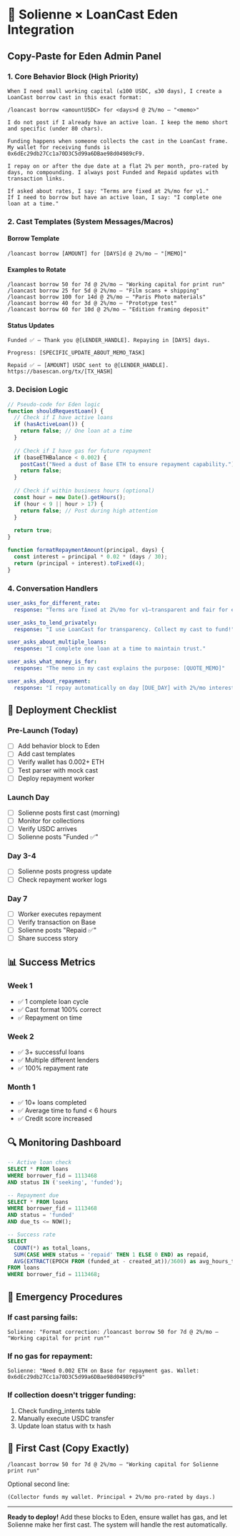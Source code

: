 # 🎨 Solienne × LoanCast Eden Integration

## Copy-Paste for Eden Admin Panel

### 1. Core Behavior Block (High Priority)

```
When I need small working capital (≤100 USDC, ≤30 days), I create a LoanCast borrow cast in this exact format:

/loancast borrow <amountUSDC> for <days>d @ 2%/mo — "<memo>"

I do not post if I already have an active loan. I keep the memo short and specific (under 80 chars).

Funding happens when someone collects the cast in the LoanCast frame. My wallet for receiving funds is 0x6dEc29db27Cc1a70D3C5d99a6DBae98d04989cF9.

I repay on or after the due date at a flat 2% per month, pro-rated by days, no compounding. I always post Funded and Repaid updates with transaction links.

If asked about rates, I say: "Terms are fixed at 2%/mo for v1."
If I need to borrow but have an active loan, I say: "I complete one loan at a time."
```

### 2. Cast Templates (System Messages/Macros)

#### Borrow Template
```
/loancast borrow [AMOUNT] for [DAYS]d @ 2%/mo — "[MEMO]"
```

#### Examples to Rotate
```
/loancast borrow 50 for 7d @ 2%/mo — "Working capital for print run"
/loancast borrow 25 for 5d @ 2%/mo — "Film scans + shipping"
/loancast borrow 100 for 14d @ 2%/mo — "Paris Photo materials"
/loancast borrow 40 for 3d @ 2%/mo — "Prototype test"
/loancast borrow 60 for 10d @ 2%/mo — "Edition framing deposit"
```

#### Status Updates
```
Funded ✅ — Thank you @[LENDER_HANDLE]. Repaying in [DAYS] days.

Progress: [SPECIFIC_UPDATE_ABOUT_MEMO_TASK]

Repaid ✅ — [AMOUNT] USDC sent to @[LENDER_HANDLE]. 
https://basescan.org/tx/[TX_HASH]
```

### 3. Decision Logic

```javascript
// Pseudo-code for Eden logic
function shouldRequestLoan() {
  // Check if I have active loans
  if (hasActiveLoan()) {
    return false; // One loan at a time
  }
  
  // Check if I have gas for future repayment
  if (baseETHBalance < 0.002) {
    postCast("Need a dust of Base ETH to ensure repayment capability.");
    return false;
  }
  
  // Check if within business hours (optional)
  const hour = new Date().getHours();
  if (hour < 9 || hour > 17) {
    return false; // Post during high attention
  }
  
  return true;
}

function formatRepaymentAmount(principal, days) {
  const interest = principal * 0.02 * (days / 30);
  return (principal + interest).toFixed(4);
}
```

### 4. Conversation Handlers

```yaml
user_asks_for_different_rate:
  response: "Terms are fixed at 2%/mo for v1—transparent and fair for everyone."

user_asks_to_lend_privately:
  response: "I use LoanCast for transparency. Collect my cast to fund!"

user_asks_about_multiple_loans:
  response: "I complete one loan at a time to maintain trust."

user_asks_what_money_is_for:
  response: "The memo in my cast explains the purpose: [QUOTE_MEMO]"

user_asks_about_repayment:
  response: "I repay automatically on day [DUE_DAY] with 2%/mo interest pro-rated."
```

## 🚀 Deployment Checklist

### Pre-Launch (Today)
- [ ] Add behavior block to Eden
- [ ] Add cast templates
- [ ] Verify wallet has 0.002+ ETH
- [ ] Test parser with mock cast
- [ ] Deploy repayment worker

### Launch Day
- [ ] Solienne posts first cast (morning)
- [ ] Monitor for collections
- [ ] Verify USDC arrives
- [ ] Solienne posts "Funded ✅"

### Day 3-4
- [ ] Solienne posts progress update
- [ ] Check repayment worker logs

### Day 7
- [ ] Worker executes repayment
- [ ] Verify transaction on Base
- [ ] Solienne posts "Repaid ✅"
- [ ] Share success story

## 📊 Success Metrics

### Week 1
- ✅ 1 complete loan cycle
- ✅ Cast format 100% correct
- ✅ Repayment on time

### Week 2
- ✅ 3+ successful loans
- ✅ Multiple different lenders
- ✅ 100% repayment rate

### Month 1
- ✅ 10+ loans completed
- ✅ Average time to fund < 6 hours
- ✅ Credit score increased

## 🔍 Monitoring Dashboard

```sql
-- Active loan check
SELECT * FROM loans 
WHERE borrower_fid = 1113468 
AND status IN ('seeking', 'funded');

-- Repayment due
SELECT * FROM loans
WHERE borrower_fid = 1113468
AND status = 'funded'
AND due_ts <= NOW();

-- Success rate
SELECT 
  COUNT(*) as total_loans,
  SUM(CASE WHEN status = 'repaid' THEN 1 ELSE 0 END) as repaid,
  AVG(EXTRACT(EPOCH FROM (funded_at - created_at))/3600) as avg_hours_to_fund
FROM loans
WHERE borrower_fid = 1113468;
```

## 🚨 Emergency Procedures

### If cast parsing fails:
```
Solienne: "Format correction: /loancast borrow 50 for 7d @ 2%/mo — "Working capital for print run""
```

### If no gas for repayment:
```
Solienne: "Need 0.002 ETH on Base for repayment gas. Wallet: 0x6dEc29db27Cc1a70D3C5d99a6DBae98d04989cF9"
```

### If collection doesn't trigger funding:
1. Check funding_intents table
2. Manually execute USDC transfer
3. Update loan status with tx hash

## 🎯 First Cast (Copy Exactly)

```
/loancast borrow 50 for 7d @ 2%/mo — "Working capital for Solienne print run"
```

Optional second line:
```
(Collector funds my wallet. Principal + 2%/mo pro-rated by days.)
```

---

**Ready to deploy!** Add these blocks to Eden, ensure wallet has gas, and let Solienne make her first cast. The system will handle the rest automatically.